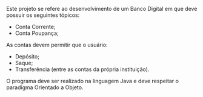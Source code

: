 Este projeto se refere ao desenvolvimento de um Banco Digital em que deve possuir os seguintes tópicos:

* Conta Corrente;
* Conta Poupança;

As contas devem permitir que o usuário:
* Depósito;
* Saque;
* Transferência (entre as contas da própria instituição).


O programa deve ser realizado na linguagem Java e deve respeitar o paradigma Orientado a Objeto.